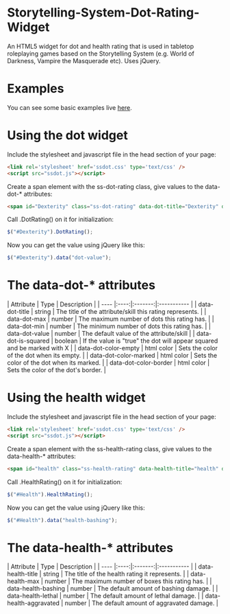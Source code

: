Storytelling-System-Dot-Rating-Widget
=====================================

An HTML5 widget for dot and health rating that is used in tabletop roleplaying games based on the Storytelling System (e.g. World of Darkness, Vampire the Masquerade etc). Uses jQuery.

Examples
========

You can see some basic examples live [here](https://dl.dropboxusercontent.com/u/62860879/Storytelling%20System%20-%20HTML5%20Dot%20Component/example.html).

Using the dot widget
======================

Include the stylesheet and javascript file in the head section of your page:

```html
<link rel='stylesheet' href='ssdot.css' type='text/css' />
<script src="ssdot.js"></script>
```

Create a span element with the ss-dot-rating class, give values to the data-dot-* attributes:

```html
<span id="Dexterity" class="ss-dot-rating" data-dot-title="Dexterity" data-dot-max="5" data-dot-min="1" data-dot-value="3"></span>
```

Call .DotRating() on it for initialization:

```js
$("#Dexterity").DotRating();
```

Now you can get the value using jQuery like this:

```js
$("#Dexterity").data("dot-value");
```

The data-dot-* attributes
======================

| Attribute | Type |	Description |
| ---- |:----:|:-------:|:----------- |
| data-dot-title | string | The title of the attribute/skill this rating represents. |
| data-dot-max | number | The maximum number of dots this rating has. |
| data-dot-min | number | The minimum number of dots this rating has. |
| data-dot-value | number | The default value of the attribute/skill |
| data-dot-is-squared | boolean | If the value is "true" the dot will appear squared and be marked with X |
| data-dot-color-empty | html color | Sets the color of the dot when its empty. |
| data-dot-color-marked | html color | Sets the color of the dot when its marked. |
| data-dot-color-border | html color | Sets the color of the dot's border. |


Using the health widget
======================

Include the stylesheet and javascript file in the head section of your page:

```html
<link rel='stylesheet' href='ssdot.css' type='text/css' />
<script src="ssdot.js"></script>
```

Create a span element with the ss-health-rating class, give values to the data-health-* attributes:

```html
<span id="health" class="ss-health-rating" data-health-title="health" data-health-max="20" data-health-bashing="3"></span>
```

Call .HealthRating() on it for initialization:

```js
$("#Health").HealthRating();
```

Now you can get the value using jQuery like this:

```js
$("#Health").data("health-bashing");
```

The data-health-* attributes
======================

| Attribute | Type |	Description |
| ---- |:----:|:-------:|:----------- |
| data-health-title | string | The title of the health rating it represents. |
| data-health-max | number | The maximum number of boxes this rating has. |
| data-health-bashing | number | The default amount of bashing damage. |
| data-health-lethal | number | The default amount of lethal damage. |
| data-health-aggravated | number | The default amount of aggravated damage. |
